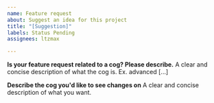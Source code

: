 ```yaml
---
name: Feature request
about: Suggest an idea for this project
title: "[Suggestion]"
labels: Status Pending
assignees: ltzmax

---
```


**Is your feature request related to a cog? Please describe.**
A clear and concise description of what the cog is. Ex. advanced [...]

**Describe the cog you'd like to see changes on**
A clear and concise description of what you want.

